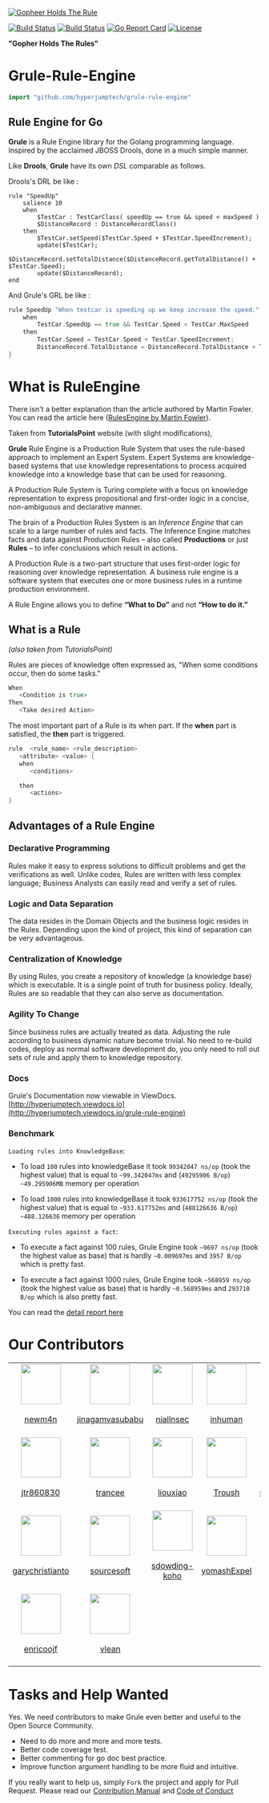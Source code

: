 
[![Gopheer Holds The Rule](https://github.com/hyperjumptech/grule-rule-engine/blob/master/gopher-grule.png?raw=true)](https://github.com/hyperjumptech/grule-rule-engine/blob/master/gopher-grule.png?raw=true)

[![Build Status](https://travis-ci.org/hyperjumptech/grule-rule-engine.svg?branch=master)](https://travis-ci.org/hyperjumptech/grule-rule-engine)
[![Build Status](https://circleci.com/gh/hyperjumptech/grule-rule-engine.svg?style=svg)](https://circleci.com/gh/hyperjumptech/grule-rule-engine)
[![Go Report Card](https://goreportcard.com/badge/github.com/hyperjumptech/grule-rule-engine)](https://goreportcard.com/report/github.com/hyperjumptech/grule-rule-engine)
[![License](https://img.shields.io/badge/License-Apache%202.0-blue.svg)](https://opensource.org/licenses/Apache-2.0)

__"Gopher Holds The Rules"__

# Grule-Rule-Engine

```go
import "github.com/hyperjumptech/grule-rule-engine"
```

## Rule Engine for Go

**Grule** is a Rule Engine library for the Golang programming language. Inspired by the acclaimed JBOSS Drools, done in a much simple manner.

Like **Drools**, **Grule** have its own *DSL* comparable as follows.

Drools's DRL be like :

```drool
rule "SpeedUp"
    salience 10
    when
        $TestCar : TestCarClass( speedUp == true && speed < maxSpeed )
        $DistanceRecord : DistanceRecordClass()
    then
        $TestCar.setSpeed($TestCar.Speed + $TestCar.SpeedIncrement);
        update($TestCar);
        $DistanceRecord.setTotalDistance($DistanceRecord.getTotalDistance() + $TestCar.Speed);
        update($DistanceRecord);
end
```

And Grule's GRL be like :

```go
rule SpeedUp "When testcar is speeding up we keep increase the speed." salience 10  {
    when
        TestCar.SpeedUp == true && TestCar.Speed < TestCar.MaxSpeed
    then
        TestCar.Speed = TestCar.Speed + TestCar.SpeedIncrement;
        DistanceRecord.TotalDistance = DistanceRecord.TotalDistance + TestCar.Speed;
}
```

# What is RuleEngine

There isn't a better explanation than the article authored by Martin Fowler. You can read the article here ([RulesEngine by Martin Fowler](https://martinfowler.com/bliki/RulesEngine.html)).

Taken from **TutorialsPoint** website (with slight modifications),

**Grule** Rule Engine is a Production Rule System that uses the rule-based approach to implement an Expert System. Expert Systems are knowledge-based systems that use knowledge representations to process acquired knowledge into a knowledge base that can be used for reasoning.

A Production Rule System is Turing complete with a focus on knowledge representation to express propositional and first-order logic in a concise, non-ambiguous and declarative manner.

The brain of a Production Rules System is an *Inference Engine* that can scale to a large number of rules and facts. The Inference Engine matches facts and data against Production Rules – also called **Productions** or just **Rules** – to infer conclusions which result in actions.

A Production Rule is a two-part structure that uses first-order logic for reasoning over knowledge representation. A business rule engine is a software system that executes one or more business rules in a runtime production environment.

A Rule Engine allows you to define **“What to Do”** and not **“How to do it.”**

## What is a Rule

*(also taken from TutorialsPoint)*

Rules are pieces of knowledge often expressed as, "When some conditions occur, then do some tasks."

```go
When
   <Condition is true>
Then
   <Take desired Action>
```

The most important part of a Rule is its when part. If the **when** part is satisfied, the **then** part is triggered.

```go
rule  <rule_name> <rule_description>
   <attribute> <value> {
   when
      <conditions>

   then
      <actions>
}
```

## Advantages of a Rule Engine

### Declarative Programming

Rules make it easy to express solutions to difficult problems and get the verifications as well. Unlike codes, Rules are written with less complex language; Business Analysts can easily read and verify a set of rules.

### Logic and Data Separation

The data resides in the Domain Objects and the business logic resides in the Rules. Depending upon the kind of project, this kind of separation can be very advantageous.

### Centralization of Knowledge

By using Rules, you create a repository of knowledge (a knowledge base) which is executable. It is a single point of truth for business policy. Ideally, Rules are so readable that they can also serve as documentation.

### Agility To Change

Since business rules are actually treated as data. Adjusting the rule according to business dynamic nature become trivial. No need to re-build codes, deploy as normal software development do, you only need to roll out sets of rule and apply them to knowledge repository.

### Docs

Grule's Documentation now viewable in ViewDocs. [http://hyperjumptech.viewdocs.io](http://hyperjumptech.viewdocs.io/grule-rule-engine)

### Benchmark
`Loading rules into KnowledgeBase`:

* To load `100` rules into knowledgeBase it took `99342047 ns/op` (took the highest value) that is equal to `~99.342047ms` and (`49295906 B/op`) `~49.295906MB` memory per operation

* To load `1000` rules into knowledgeBase it took `933617752 ns/op` (took the highest value) that is equal to `~933.617752ms` and (`488126636 B/op`) `~488.126636` memory per operation

`Executing rules against a fact`:

* To execute a fact against 100 rules, Grule Engine took `~9697 ns/op` (took the highest value as base) that is hardly `~0.009697ms` and `3957 B/op` which is pretty fast.

* To execute a fact against 1000 rules, Grule Engine took `~568959 ns/op` (took the highest value as base) that is hardly `~0.568959ms` and `293710 B/op` which is also pretty fast.


You can read the [detail report here](docs/Benchmarking_en.md)

# Our Contributors


<table width="100%">
<tr><td align="center"><a href="https://github.com/newm4n"><img width="80px" height="80px" src="https://avatars3.githubusercontent.com/u/3471399?v=4"><br><br>newm4n</a><br><br></td>
<td align="center"><a href="https://github.com/jinagamvasubabu"><img width="80px" height="80px" src="https://avatars1.githubusercontent.com/u/8560620?v=4"><br><br>jinagamvasubabu</a><br><br></td>
<td align="center"><a href="https://github.com/niallnsec"><img width="80px" height="80px" src="https://avatars3.githubusercontent.com/u/21335031?v=4"><br><br>niallnsec</a><br><br></td>
<td align="center"><a href="https://github.com/inhuman"><img width="80px" height="80px" src="https://avatars0.githubusercontent.com/u/2518263?v=4"><br><br>inhuman</a><br><br></td>
<td align="center"><a href="https://github.com/ariya"><img width="80px" height="80px" src="https://avatars1.githubusercontent.com/u/7288?v=4"><br><br>ariya</a><br><br></td>
<td align="center"><a href="https://github.com/sapiderman"><img width="80px" height="80px" src="https://avatars1.githubusercontent.com/u/964106?v=4"><br><br>sapiderman</a><br><br></td>
</tr>
<tr>
<td align="center"><a href="https://github.com/jtr860830"><img width="80px" height="80px" src="https://avatars1.githubusercontent.com/u/13183797?v=4"><br><br>jtr860830</a><br><br></td>
<td align="center"><a href="https://github.com/trancee"><img width="80px" height="80px" src="https://avatars0.githubusercontent.com/u/1520623?v=4"><br><br>trancee</a><br><br></td>
<td align="center"><a href="https://github.com/liouxiao"><img width="80px" height="80px" src="https://avatars2.githubusercontent.com/u/3435699?v=4"><br><br>liouxiao</a><br><br></td>
<td align="center"><a href="https://github.com/Troush"><img width="80px" height="80px" src="https://avatars0.githubusercontent.com/u/1163074?v=4"><br><br>Troush</a><br><br></td>
<td align="center"><a href="https://github.com/shanhuhai5739"><img width="80px" height="80px" src="https://avatars3.githubusercontent.com/u/3794113?v=4"><br><br>shanhuhai5739</a><br><br></td>
<td align="center"><a href="https://github.com/derekwyatt"><img width="80px" height="80px" src="https://avatars3.githubusercontent.com/u/62324?v=4"><br><br>derekwyatt</a><br><br></td>
</tr>
<tr>
<td align="center"><a href="https://github.com/garychristianto"><img width="80px" height="80px" src="https://avatars1.githubusercontent.com/u/50298986?v=4"><br><br>garychristianto</a><br><br></td>
<td align="center"><a href="https://github.com/sourcesoft"><img width="80px" height="80px" src="https://avatars2.githubusercontent.com/u/608906?v=4"><br><br>sourcesoft</a><br><br></td>
<td align="center"><a href="https://github.com/sdowding-koho"><img width="80px" height="80px" src="https://avatars3.githubusercontent.com/u/62896133?v=4"><br><br>sdowding-koho</a><br><br></td>
<td align="center"><a href="https://github.com/yomashExpel"><img width="80px" height="80px" src="https://avatars3.githubusercontent.com/u/25300754?v=4"><br><br>yomashExpel</a><br><br></td>
<td align="center"><a href="https://github.com/avisdsouza"><img width="80px" height="80px" src="https://avatars1.githubusercontent.com/u/8979874?v=4"><br><br>avisdsouza</a><br><br></td>
<td align="center"><a href="https://github.com/zct"><img width="80px" height="80px" src="https://avatars3.githubusercontent.com/u/4023051?v=4"><br><br>zct</a><br><br></td>
</tr>
<tr>
<td align="center"><a href="https://github.com/enricoojf"><img width="80px" height="80px" src="https://avatars2.githubusercontent.com/u/17194541?v=4"><br><br>enricoojf</a><br><br></td>
<td align="center"><a href="https://github.com/vlean"><img width="80px" height="80px" src="https://avatars1.githubusercontent.com/u/7309530?v=4"><br><br>vlean</a><br><br></td>
</tr>
</table>





# Tasks and Help Wanted

Yes. We need contributors to make Grule even better and useful to the Open Source Community.

* Need to do more and more and more tests.
* Better code coverage test.
* Better commenting for go doc best practice.
* Improve function argument handling to be more fluid and intuitive.

If you really want to help us, simply `Fork` the project and apply for Pull Request.
Please read our [Contribution Manual](CONTRIBUTING.md) and [Code of Conduct](CODE_OF_CONDUCTS.md)
